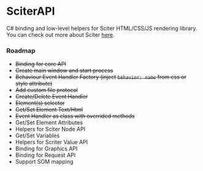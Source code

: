 # SciterAPI
C# binding and low-level helpers for Sciter HTML/CSS/JS rendering library.
You can check out more about Sciter [here](https://sciter.com/).

### Roadmap

* ~~Binding for core API~~
* ~~Create main window and start process~~
* ~~Behaviour Event Handler Factory (inject `behavior: name` from css or style attribute)~~
* ~~Add custom file protocol~~
* ~~Create/Delete Event Handler~~
* ~~Element(s) selector~~
* ~~Get/Set Element Text/Html~~
* ~~Event Handler as class with overrided methods~~
* Get/Set Element Attributes
* Helpers for Sciter Node API
* Get/Set Variables
* Helpers for Scriter Value API
* Binding for Graphics API
* Binding for Request API
* Support SOM mapping
